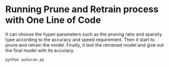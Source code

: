 # Running Prune and Retrain process with One Line of Code
It can choose the hyper-parameters such as the pruning ratio and sparsity type according to the accuracy and speed requirement. Then it start to prune and retrain the model. Finally, it test the retrained model and give out the final model with its accuracy. 
```bash
python autorun.py
```
